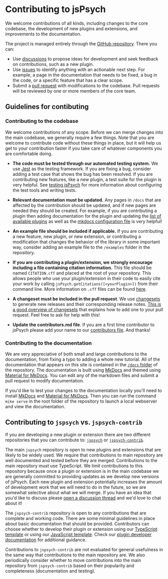 # Contributing to jsPsych

We welcome contributions of all kinds, including changes to the core codebase, the development of new plugins and extensions, and improvements to the documentation. 

The project is managed entirely through the [GitHub repository](https://github.com/jspsych/jsPsych). There you can:

* Use [discussions](https://github.com/jspsych/jsPsych/discussions) to propose ideas for development and seek feedback on contributions, such as a new plugin.
* Use [issues](https://github.com/jspsych/jsPsych/issues) to identify anything with an actionable next step. For example, a page in the documentation that needs to be fixed, a bug in the code, or a specific feature that has a clear scope.
* Submit a [pull request](https://github.com/jspsych/jsPsych/pulls) with modifications to the codebase. Pull requests will be reviewed by one or more members of the core team.

## Guidelines for contibuting

### Contributing to the codebase

We welcome contributions of any scope. Before we can merge changes into the main codebase, we generally require a few things. Note that you are welcome to contribute code without these things in place, but it will help us get to your contribution faster if you take care of whatever components you are comfortable doing.

* **The code must be tested through our automated testing system.** We use [Jest](https://jestjs.io/) as the testing framework. If you are fixing a bug, consider adding a test case that shows the bug has been resolved. If you are contributing new features, like a new plugin, a test suite for the plugin is very helpful. See [testing jsPsych](configuration.md#testing) for more information about configuring the test tools and writing tests.

* **Relevant documentation must be updated.** Any pages in `/docs` that are affected by the contribution should be updated, and if new pages are needed they should be created. For example, if you are contributing a plugin then adding documentation for the plugin and updating the [list of available plugins](https://github.com/jspsych/jsPsych/blob/main/docs/plugins/list-of-plugins.md) as well as the [mkdocs configuration file](https://github.com/jspsych/jsPsych/blob/main/mkdocs.yml) is very helpful!

* **An example file should be included if applicable.** If you are contributing a new feature, new plugin, or new extension, or contributing a modification that changes the behavior of the library in some important way, consider adding an example file to the `/examples` folder in the repository.

* **If you are contributing a plugin/extension, we strongly encourage including a file containing citation information.** This file should be named `CITATION.cff` and placed at the root of your repository. This allows people who use your plugin/extension in their code to easily cite your work by calling `jsPsych.getCitations([<yourPlugin>])` from their command line. More information on `.cff` files can be found [here](https://citation-file-format.github.io/).

* **A changeset must be included in the pull request**. We use [changesets](https://github.com/atlassian/changesets/blob/main/docs/adding-a-changeset.md) to generate new releases and their corresponding release notes. [This is a good overview of changesets](https://github.com/atlassian/changesets/blob/main/docs/adding-a-changeset.md) that explains how to add one to your pull request. Feel free to ask for help with this!

* **Update the contributors.md file**. If you are a first time contributor to jsPsych please add your name to our [contributors file](https://github.com/jspsych/jsPsych/blob/main/contributors.md). And thanks!


### Contributing to the documentation

We are very appreciative of both small and large contributions to the documentation, from fixing a typo to adding a whole new tutorial. All of the documentation that appears on this site is contained in the [`/docs` folder](https://github.com/jspsych/jsPsych/tree/main/docs) of the repository. The documentation is built using [MkDocs](https://www.mkdocs.org/) and themed using [Material for MkDocs](https://squidfunk.github.io/mkdocs-material/). You can edit any of the markdown files and submit a pull request to modify documentation.

If you'd like to test your changes to the documentation locally you'll need to install [MkDocs](https://www.mkdocs.org/user-guide/installation/) and [Material for MkDocs](https://squidfunk.github.io/mkdocs-material/getting-started/#installation). Then you can run the command `mike serve` in the root folder of the repository to launch a local webserver and view the documentation.

## Contributing to `jspsych` vs. `jspsych-contrib`

If you are developing a new plugin or extension there are two different repositories that you can contribute to: [`jspsych`](https://github.com/jspsych/jsPsych) or [`jspsych-contrib`](https://github.com/jspsych/jspsych-contrib). 

The main `jspsych` repository is open to new plugins and extensions that are likely to be widely used. We require that contributions to main repository are well documented and tested before they are merged. Contributions to the main repository must use TypeScript. We limit contributions to this repository because once a plugin or extension is in the main codebase we are generally committed to providing updates as we develop new versions of jsPsych. Each new plugin and extension potentially increases the amount of development work that we will need to do in the future, so we are somewhat selective about what we will merge. If you have an idea that you'd like to discuss please [open a discussion thread](https://github.com/jspsych/jsPsych/discussions/new) and we'd love to chat about it!

The `jspsych-contrib` repository is open to any contributions that are complete and working code. There are some minimal guidelines in place about basic documentation that should be provided. Contributors can choose whether to develop their plugin or extension using our [TypeScript template](https://github.com/jspsych/jspsych-contrib/blob/main/templates/plugin-template-ts/src/index.ts) or using our [JavaScript template](https://github.com/jspsych/jspsych-contrib/blob/main/templates/plugin-template-js/src/index.js). Check our [plugin developer documentation](https://www.jspsych.org/latest/developers/plugin-development/) for additional guidance. 

Contributions to `jspsych-contrib` are not evaluated for general usefulness in the same way that contributions to the main repository are. We also periodically consider whether to move contributions into the main repository from `jspsych-contrib` based on their popularity and completeness (documentation and testing).




